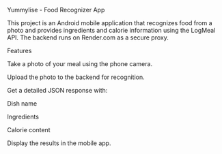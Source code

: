 Yummylise - Food Recognizer App

This project is an Android mobile application that recognizes food from a photo and provides ingredients and calorie information using the LogMeal API. The backend runs on Render.com as a secure proxy.

Features

Take a photo of your meal using the phone camera.

Upload the photo to the backend for recognition.

Get a detailed JSON response with:

Dish name

Ingredients

Calorie content

Display the results in the mobile app.
